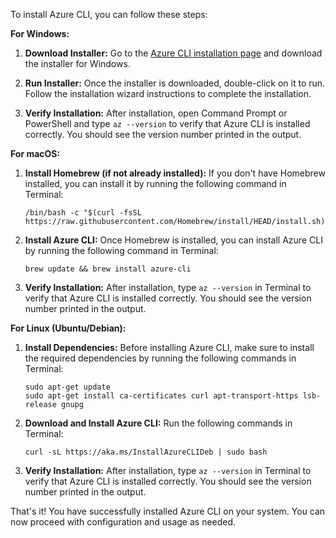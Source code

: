 To install Azure CLI, you can follow these steps:

**For Windows:**

1. **Download Installer:** Go to the [Azure CLI installation page](https://docs.microsoft.com/en-us/cli/azure/install-azure-cli-windows?tabs=azure-cli) and download the installer for Windows.

2. **Run Installer:** Once the installer is downloaded, double-click on it to run. Follow the installation wizard instructions to complete the installation.

3. **Verify Installation:** After installation, open Command Prompt or PowerShell and type `az --version` to verify that Azure CLI is installed correctly. You should see the version number printed in the output.

**For macOS:**

1. **Install Homebrew (if not already installed):** If you don't have Homebrew installed, you can install it by running the following command in Terminal:
   ```
   /bin/bash -c "$(curl -fsSL https://raw.githubusercontent.com/Homebrew/install/HEAD/install.sh)"
   ```

2. **Install Azure CLI:** Once Homebrew is installed, you can install Azure CLI by running the following command in Terminal:
   ```
   brew update && brew install azure-cli
   ```

3. **Verify Installation:** After installation, type `az --version` in Terminal to verify that Azure CLI is installed correctly. You should see the version number printed in the output.

**For Linux (Ubuntu/Debian):**

1. **Install Dependencies:** Before installing Azure CLI, make sure to install the required dependencies by running the following commands in Terminal:
   ```
   sudo apt-get update
   sudo apt-get install ca-certificates curl apt-transport-https lsb-release gnupg
   ```

2. **Download and Install Azure CLI:** Run the following commands in Terminal:
   ```
   curl -sL https://aka.ms/InstallAzureCLIDeb | sudo bash
   ```

3. **Verify Installation:** After installation, type `az --version` in Terminal to verify that Azure CLI is installed correctly. You should see the version number printed in the output.

That's it! You have successfully installed Azure CLI on your system. You can now proceed with configuration and usage as needed.
